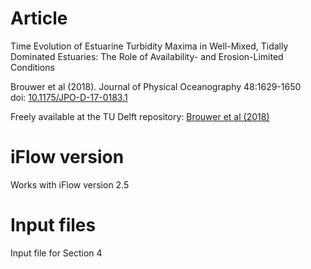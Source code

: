 # Article
Time Evolution of Estuarine Turbidity Maxima in Well-Mixed, Tidally Dominated Estuaries: The Role of Availability- and Erosion-Limited Conditions

Brouwer et al (2018). Journal of Physical Oceanography 48:1629-1650 \
doi: [10.1175/JPO-D-17-0183.1](https://doi.org/10.1175/JPO-D-17-0183.1) 

Freely available at the TU Delft repository: [Brouwer et al (2018)](http://resolver.tudelft.nl/uuid:cec3e8f6-b728-4605-888e-e632272f61d1)

# iFlow version
Works with iFlow version 2.5

# Input files  
Input file for Section 4 